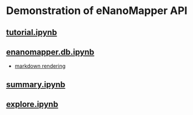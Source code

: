 # Demonstration of eNanoMapper API

## [tutorial.ipynb](tutorial.ipynb)

## [enanomapper.db.ipynb](enanomapper.db.ipynb)  
    
- [markdown rendering](enanomapper.db.md)

## [summary.ipynb](summary.ipynb)

## [explore.ipynb](explore.ipynb)

